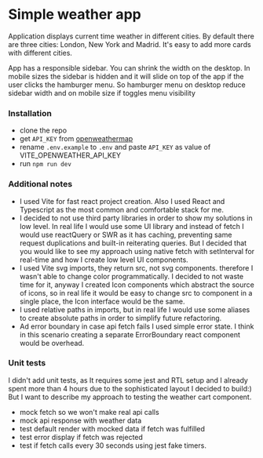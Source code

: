 # Simple weather app
Application displays current time weather in different cities.
By default there are three cities: London, New York and Madrid. It's easy to add more cards with different cities.

App has a responsible sidebar. You can shrink the width on the desktop. In mobile sizes the sidebar is hidden and it will slide on top of the app if the user clicks the hamburger menu.
So hamburger menu on desktop reduce sidebar width and on mobile size if toggles menu visibility

### Installation
- clone the repo
- get `API_KEY` from [openweathermap](https://openweathermap.org/)
- rename `.env.example` to `.env` and paste `API_KEY` as value of VITE_OPENWEATHER_API_KEY
- run `npm run dev`

### Additional notes
- I used Vite for fast react project creation. Also I used React and Typescript as the most common and comfortable stack for me. 
- I decided to not use third party libraries in order to show my solutions in low level. In real life I would use some UI library and instead of fetch I would use reactQuery or SWR as it has caching, preventing same request duplications and built-in reiterating queries. But I decided that you would like to see my approach using native fetch with setInterval for real-time and how I create low level UI components.
- I used Vite svg imports, they return src, not svg components. therefore I wasn't able to change color programmatically. I decided to not waste time for it, anyway I created Icon components which abstract the source of icons, so in real life it would be easy to change src to component in a single place, the Icon interface would be the same. 
- I used relative paths in imports, but in real life I would use some aliases to create absolute paths in order to simplify future refactoring. 
- Ad error boundary in case api fetch fails I used simple error state. I think in this scenario creating a separate ErrorBoundary react component would be overhead. 

### Unit tests
I didn't add unit tests, as It requires some jest and RTL setup and I already spent more than 4 hours due to the sophisticated layout I decided to build:) But I want to describe my approach to testing the weather cart component.
- mock fetch so we won't make real api calls
- mock api response with weather data
- test default render with mocked data if fetch was fulfilled
- test error display if fetch was rejected
- test if fetch calls every 30 seconds using jest fake timers.
